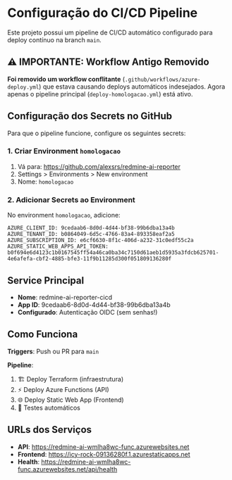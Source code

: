 # Configuração do CI/CD Pipeline

Este projeto possui um pipeline de CI/CD automático configurado para deploy contínuo na branch `main`.

## ⚠️ IMPORTANTE: Workflow Antigo Removido

**Foi removido um workflow conflitante** (`.github/workflows/azure-deploy.yml`) que estava causando deploys automáticos indesejados. Agora apenas o pipeline principal (`deploy-homologacao.yml`) está ativo.

## Configuração dos Secrets no GitHub

Para que o pipeline funcione, configure os seguintes secrets:

### 1. Criar Environment `homologacao`

1. Vá para: https://github.com/alexsrs/redmine-ai-reporter
2. Settings > Environments > New environment
3. Nome: `homologacao`

### 2. Adicionar Secrets ao Environment

No environment `homologacao`, adicione:

```
AZURE_CLIENT_ID: 9cedaab6-8d0d-4d44-bf38-99b6dba13a4b
AZURE_TENANT_ID: b0864049-6d5c-4766-83a4-893358eaf2a5
AZURE_SUBSCRIPTION_ID: e6cf6630-8f1c-406d-a232-31c0edf55c2a
AZURE_STATIC_WEB_APPS_API_TOKEN: b0f694e6d4123c1b0167545ff54a46ca0ba34c7150d61aeb1d5935a3fdcb625701-4e6afefa-cbf2-4885-bfe3-11f9b11285d300f051809136280f
```

## Service Principal

- **Nome**: redmine-ai-reporter-cicd
- **App ID**: 9cedaab6-8d0d-4d44-bf38-99b6dba13a4b
- **Configurado**: Autenticação OIDC (sem senhas!)

## Como Funciona

**Triggers**: Push ou PR para `main`

**Pipeline**:
1. 🏗️ Deploy Terraform (infraestrutura)
2. ⚡ Deploy Azure Functions (API)
3. 🌐 Deploy Static Web App (Frontend)
4. 🧪 Testes automáticos

## URLs dos Serviços

- **API**: https://redmine-ai-wmlha8wc-func.azurewebsites.net
- **Frontend**: https://icy-rock-09136280f.1.azurestaticapps.net
- **Health**: https://redmine-ai-wmlha8wc-func.azurewebsites.net/api/health
